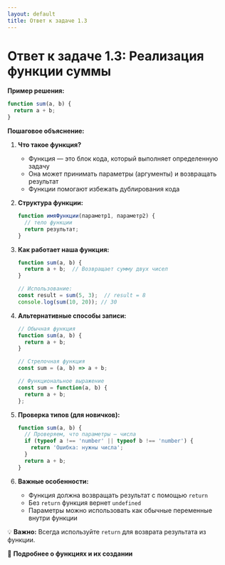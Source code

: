 ```yaml
---
layout: default
title: Ответ к задаче 1.3
---
```

# Ответ к задаче 1.3: Реализация функции суммы

**Пример решения:**

```js
function sum(a, b) {
  return a + b;
}
```

**Пошаговое объяснение:**

1. **Что такое функция?**
   - Функция — это блок кода, который выполняет определенную задачу
   - Она может принимать параметры (аргументы) и возвращать результат
   - Функции помогают избежать дублирования кода

2. **Структура функции:**
   ```js
   function имяФункции(параметр1, параметр2) {
     // тело функции
     return результат;
   }
   ```

3. **Как работает наша функция:**
   ```js
   function sum(a, b) {
     return a + b;  // Возвращает сумму двух чисел
   }
   
   // Использование:
   const result = sum(5, 3);  // result = 8
   console.log(sum(10, 20)); // 30
   ```

4. **Альтернативные способы записи:**
   ```js
   // Обычная функция
   function sum(a, b) {
     return a + b;
   }
   
   // Стрелочная функция
   const sum = (a, b) => a + b;
   
   // Функциональное выражение
   const sum = function(a, b) {
     return a + b;
   };
   ```

5. **Проверка типов (для новичков):**
   ```js
   function sum(a, b) {
     // Проверяем, что параметры — числа
     if (typeof a !== 'number' || typeof b !== 'number') {
       return 'Ошибка: нужны числа';
     }
     return a + b;
   }
   ```

6. **Важные особенности:**
   - Функция должна возвращать результат с помощью `return`
   - Без `return` функция вернет `undefined`
   - Параметры можно использовать как обычные переменные внутри функции

💡 **Важно:** Всегда используйте `return` для возврата результата из функции.

📖 **Подробнее о функциях и их создании** 